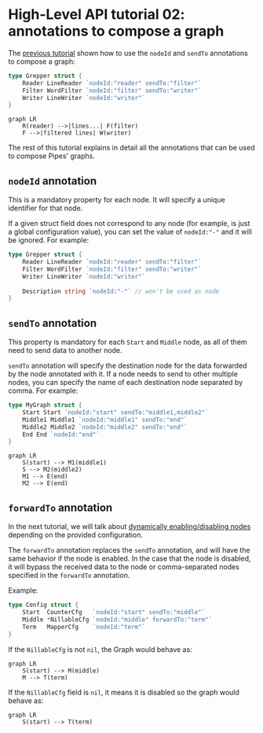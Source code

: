# High-Level API tutorial 02: annotations to compose a graph

The [previous tutorial](../01-basic-nodes/) shown how to use the
`nodeId` and `sendTo` annotations to compose a graph:

```go
type Grepper struct {
	Reader LineReader `nodeId:"reader" sendTo:"filter"`
	Filter WordFilter `nodeId:"filter" sendTo:"writer"`
	Writer LineWriter `nodeId:"writer"`
}
```


```mermaid
graph LR
    R(reader) -->|lines...| F(filter)
    F -->|filtered lines| W(writer)
```

The rest of this tutorial explains in detail all the annotations that
can be used to compose Pipes' graphs.

## `nodeId` annotation

This is a mandatory property for each node. It will specify a unique
identifier for that node.

If a given struct field does not correspond to any node (for example, is
just a global configuration value), you can set the value of `nodeId:"-"`
and it will be ignored. For example:

```go
type Grepper struct {
	Reader LineReader `nodeId:"reader" sendTo:"filter"`
	Filter WordFilter `nodeId:"filter" sendTo:"writer"`
	Writer LineWriter `nodeId:"writer"`
	
	Description string `nodeId:"-"` // won't be used as node
}
```

## `sendTo` annotation

This property is mandatory for each `Start` and `Middle` node, as all of them
need to send data to another node.

`sendTo` annotation will specify the destination node for the data forwarded
by the node annotated with it. If a node needs to send to other multiple nodes,
you can specify the name of each destination node separated by comma. For
example:

```go
type MyGraph struct {
	Start Start `nodeId:"start" sendTo:"middle1,middle2"`
	Middle1 Middle1 `nodeId:"middle1" sendTo:"end"`
	Middle2 Middle2 `nodeId:"middle2" sendTo:"end"`
	End End `nodeId:"end"`
}
```

```mermaid
graph LR
    S(start) --> M1(middle1)
    S --> M2(middle2)
    M1 --> E(end)
    M2 --> E(end)
```

## `forwardTo` annotation

In the next tutorial, we will talk about [dynamically enabling/disabling nodes](../03-optional)
depending on the provided configuration.

The `forwardTo` annotation replaces the `sendTo` annotation, and will have the same
behavior if the node is enabled.
In the case that the node is disabled, it will bypass the received data to the node or
comma-separated nodes specified in the `forwardTo` annotation.

Example:

```go
type Config struct {
    Start  CounterCfg   `nodeId:"start" sendTo:"middle"`
    Middle *NillableCfg `nodeId:"middle" forwardTo:"term"`
    Term   MapperCfg    `nodeId:"term"`
}
```

If the `NillableCfg` is not `nil`, the Graph would behave as:

```mermaid
graph LR
    S(start) --> M(middle)
    M --> T(term)
```

If the `NillableCfg` field is `nil`, it means it is disabled so the graph would
behave as:

```mermaid
graph LR
    S(start) --> T(term)
```